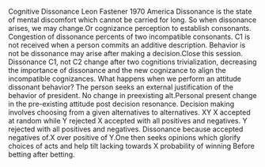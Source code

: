 Cognitive Dissonance Leon Fastener 1970 America Dissonance is the state of mental discomfort which cannot be carried for long. So when dissonance arises, we may change.Or cognizance perception to establish consonants. Congestion of dissonance percents of two incompatible consonants. C1 is not received when a person commits an additive description. Behavior is not be dissonance may arise after making a decision.Close this session. Dissonance C1, not C2 change after two cognitions trivialization, decreasing the importance of dissonance and the new cognizance to align the incompatible cognizances. What happens when we perform an attitude dissonant behavior? The person seeks an external justification of the behavior of president. No change in preexisting alt.Personal present change in the pre-existing attitude post decision resonance. Decision making involves choosing from a given alternatives to alternatives. XY X accepted at random while Y rejected X accepted with all positives and negatives. Y rejected with all positives and negatives. Dissonance because accepted negatives of.X over positive of Y.One then seeks opinions which glorify choices of acts and help tilt lacking towards X probability of winning Before betting after betting.